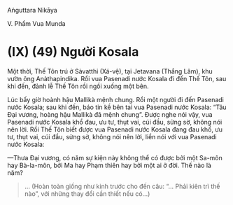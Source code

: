 Aṅguttara Nikāya

V. Phẩm Vua Munda

# (IX) (49) Người Kosala

Một thời, Thế Tôn trú ở Sàvatthi (Xá-vệ), tại Jetavana (Thắng Lâm), khu vườn ông Anàthapindika. Rồi vua Pasenadi nước Kosala đi đến Thế Tôn, sau khi đến, đảnh lễ Thế Tôn rồi ngồi xuống một bên.

Lúc bấy giờ hoành hậu Mallikà mệnh chung. Rồi một người đi đến Pasenadi nước Kosala; sau khi đến, báo tin kề bên tai vua Pasenadi nước Kosala: “Tâu Ðại vương, hoàng hậu Mallikà đã mệnh chung”. Ðược nghe nói vậy, vua Pasenadi nước Kosala khổ đau, ưu tư, thụt vai, cúi đầu, sửng sờ, không nói nên lời. Rồi Thế Tôn biết được vua Pasenadi nước Kosala đang đau khổ, ưu tư, thụt vai, cúi đầu, sửng sờ, không nói nên lời, liền nói với vua Pasenadi nước Kosala:

—Thưa Ðại vương, có năm sự kiện này không thể có được bởi một Sa-môn hay Bà-la-môn, bởi Ma hay Phạm thiên hay bởi một ai ở đời. Thế nào là năm?

> ... (Hoàn toàn giống như kinh trước cho đến câu: “... Phải kiên trì thế nào”, với những thay đổi cần thiết nếu có...)

